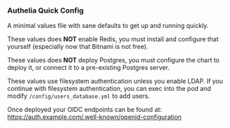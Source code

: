 ### Authelia Quick Config

A minimal values file with sane defaults to get up and running quickly.

These values does **NOT** enable Redis, you must install and configure that yourself (especially now that Bitnami is not free).

These values does **NOT** deploy Postgres, you must configure the chart to deploy it, or connect it to a pre-existing Postgres server.

These values use filesystem authentication unless you enable LDAP. If you continue with filesystem authentication, you can exec into the pod and modify `/config/users_database.yml` to add users.

Once deployed your OIDC endpoints can be found at:
https://auth.example.com/.well-known/openid-configuration
